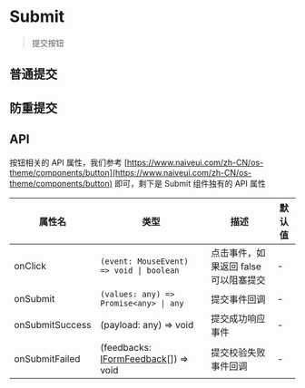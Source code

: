 # Submit

> 提交按钮

## 普通提交

<dumi-previewer demoPath="guide/submit/base" />

## 防重提交

<dumi-previewer demoPath="guide/submit/loading" />

## API

按钮相关的 API 属性，我们参考 [https://www.naiveui.com/zh-CN/os-theme/components/button](https://www.naiveui.com/zh-CN/os-theme/components/button) 即可，剩下是 Submit 组件独有的 API 属性

| 属性名          | 类型                                                                                             | 描述                                  | 默认值 |
| --------------- | ------------------------------------------------------------------------------------------------ | ------------------------------------- | ------ |
| onClick         | `(event: MouseEvent) => void \| boolean`                                                         | 点击事件，如果返回 false 可以阻塞提交 | -      |
| onSubmit        | `(values: any) => Promise<any> \| any`                                                           | 提交事件回调                          | -      |
| onSubmitSuccess | (payload: any) => void                                                                           | 提交成功响应事件                      | -      |
| onSubmitFailed  | (feedbacks: [IFormFeedback](https://core.formilyjs.org/api/models/form#iformfeedback)[]) => void | 提交校验失败事件回调                  | -      |
